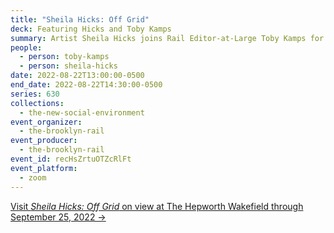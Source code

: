 ```yaml
---
title: "Sheila Hicks: Off Grid"
deck: Featuring Hicks and Toby Kamps
summary: Artist Sheila Hicks joins Rail Editor-at-Large Toby Kamps for a conversation.
people:
  - person: toby-kamps
  - person: sheila-hicks
date: 2022-08-22T13:00:00-0500
end_date: 2022-08-22T14:30:00-0500
series: 630
collections:
  - the-new-social-environment
event_organizer:
  - the-brooklyn-rail
event_producer:
  - the-brooklyn-rail
event_id: recHsZrtuOTZcRlFt
event_platform:
  - zoom
---
```

[Visit *Sheila Hicks: Off Grid* on view at The Hepworth Wakefield through September 25, 2022 →](https://hepworthwakefield.org/whats-on/sheila-hicks/)